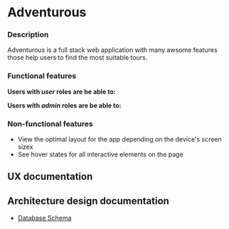 # Adventurous

### Description
Adventurous is a full stack web application with many awsome features those help users to find the most suitable tours.

### Functional features

**Users with _user_ roles are be able to:**

**Users with _admin_ roles are be able to:**

### Non-functional features

-   View the optimal layout for the app depending on the device's screen sizex
-   See hover states for all interactive elements on the page

## UX documentation

## Architecture design documentation

<!-- -   [Architecture Design](https://drive.google.com/file/d/1SjQTxwMHRRboIVdyGKhDJiqROirzFSFv/view?usp=sharing) -->

-   [Database Schema](https://dbdiagram.io/d/636bb94cc9abfc611171680d)
